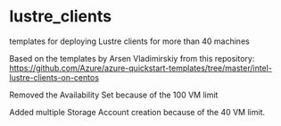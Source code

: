 # lustre_clients
templates for deploying Lustre clients for more than 40 machines

Based on the templates by Arsen Vladimirskiy from this repository:
https://github.com/Azure/azure-quickstart-templates/tree/master/intel-lustre-clients-on-centos 

Removed the Availability Set because of the 100 VM limit

Added multiple Storage Account creation because of the 40 VM limit.
